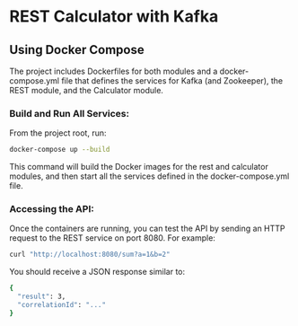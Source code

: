 # REST Calculator with Kafka

## Using Docker Compose
The project includes Dockerfiles for both modules and a docker-compose.yml file that defines the services for Kafka (and Zookeeper), the REST module, and the Calculator module.

### Build and Run All Services:
From the project root, run:
```sh
docker-compose up --build
```
This command will build the Docker images for the rest and calculator modules, and then start all the services defined in the docker-compose.yml file.

### Accessing the API:
Once the containers are running, you can test the API by sending an HTTP request to the REST service on port 8080. For example:
```sh
curl "http://localhost:8080/sum?a=1&b=2"
```
You should receive a JSON response similar to:
```sh
{
  "result": 3,
  "correlationId": "..."
}
```
